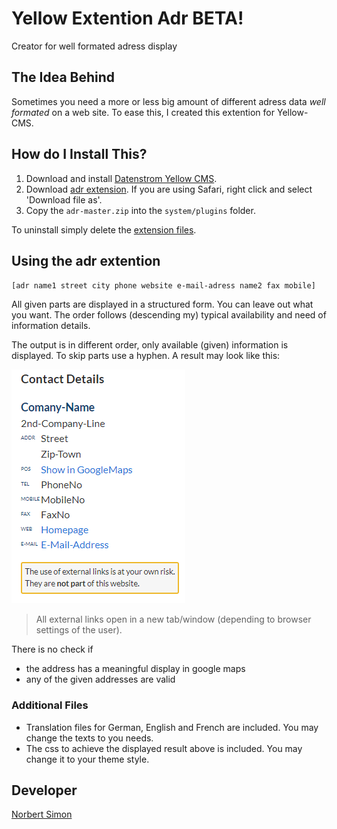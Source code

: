 # Yellow Extention Adr  BETA!

Creator for well formated adress display

## The Idea Behind

Sometimes you need a more or less big amount of different adress data *well formated* on a web site. To ease this, I created this extention for Yellow-CMS.

## How do I Install This?

1. Download and install [Datenstrom Yellow CMS](https://github.com/datenstrom/yellow/).
2. Download [adr extension](https://github.com/BsNoSi/yellow-extension-adr/archive/master.zip). If you are using Safari, right click and select 'Download file as'.
3. Copy the `adr-master.zip` into the `system/plugins` folder.

To uninstall simply delete the [extension files](https://github.com/BsNoSi/yellow-extention-adr/blob/master/extention.ini).

## Using the adr extention

`[adr name1 street city phone website e-mail-adress name2 fax mobile]`

All given parts are displayed in a structured form. You can leave out what you want. The order follows (descending my) typical availability and need of information details.

The output is in different order, only available (given) information is displayed. To skip parts use a hyphen. A result may look like this:

![sample-display](sample-display.png)

> All external links open in a new tab/window (depending to browser settings of the user).

There is no check if

- the address has a meaningful display in google maps
- any of the given addresses are valid

### Additional Files

- Translation files for German, English and French are included. You may change the texts to you needs.
- The css to achieve the displayed result above is included. You may change it to your theme style.


## Developer

[Norbert Simon](https://nosi.de/)



